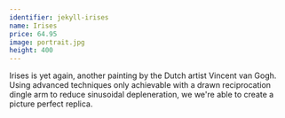 ```yaml
---
identifier: jekyll-irises
name: Irises
price: 64.95
image: portrait.jpg
height: 400
---
```

Irises is yet again, another painting by the Dutch artist Vincent van Gogh. Using advanced techniques only achievable with a drawn reciprocation dingle arm to reduce sinusoidal depleneration, we we're able to create a picture perfect replica.
